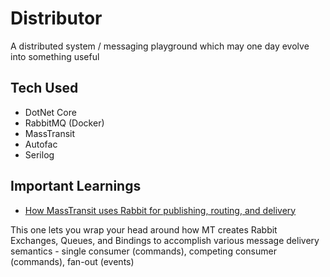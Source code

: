 # Distributor
A distributed system / messaging playground which may one day evolve into something useful

## Tech Used

- DotNet Core
- RabbitMQ (Docker)
- MassTransit
- Autofac
- Serilog

## Important Learnings

- [How MassTransit uses Rabbit for publishing, routing, and delivery](https://masstransit-project.com/MassTransit/understand/publishing.html#routing-on-rabbitmq)

This one lets you wrap your head around how MT creates Rabbit Exchanges, Queues, and Bindings to accomplish various message delivery semantics - single consumer (commands), competing consumer (commands), fan-out (events)
